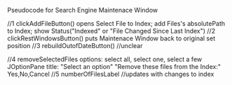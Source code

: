 Pseudocode for
Search Engine Maintenace Window

//1 
	clickAddFileButton()
		opens Select File to Index;
		add Files's absolutePath to Index;
		show Status("Indexed" or "File Changed Since Last Index")
//2
	clickRestWindowsButton()
		puts Maintenace Window back to original set position
//3
	rebuildOutofDateButton()	//unclear
	
//4	
	removeSelectedFiles
		options: select all, select one, select a few
		JOptionPane
			title: "Select an option"
			"Remove these files from the Index:"
			Yes,No,Cancel
//5	
	numberOfFilesLabel 	//updates with changes to index
